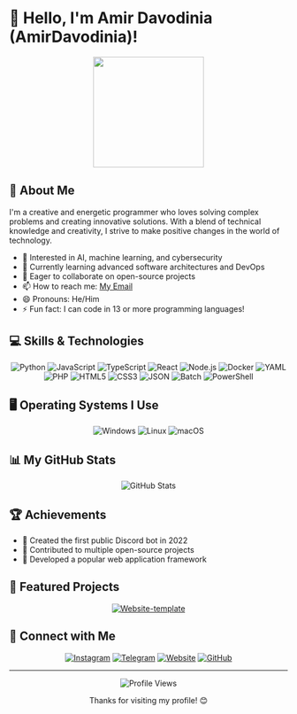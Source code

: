 # 👋 Hello, I'm Amir Davodinia (AmirDavodinia)!

<div align="center">
  <img src="https://media.giphy.com/media/hvRJCLFzcasrR4ia7z/giphy.gif" width="200px">
</div>

## 🚀 About Me

I'm a creative and energetic programmer who loves solving complex problems and creating innovative solutions. With a blend of technical knowledge and creativity, I strive to make positive changes in the world of technology.

- 👀 Interested in AI, machine learning, and cybersecurity
- 🌱 Currently learning advanced software architectures and DevOps
- 💞️ Eager to collaborate on open-source projects
- 📫 How to reach me: [My Email](mailto:amir.davoodiniaa@gmail.com)
- 😄 Pronouns: He/Him
- ⚡ Fun fact: I can code in 13 or more programming languages!

## 💻 Skills & Technologies

<div align="center">

![Python](https://img.shields.io/badge/-Python-3776AB?style=for-the-badge&logo=Python&logoColor=white)
![JavaScript](https://img.shields.io/badge/-JavaScript-F7DF1E?style=for-the-badge&logo=javascript&logoColor=black)
![TypeScript](https://img.shields.io/badge/-TypeScript-3178C6?style=for-the-badge&logo=typescript&logoColor=white)
![React](https://img.shields.io/badge/-React-61DAFB?style=for-the-badge&logo=react&logoColor=black)
![Node.js](https://img.shields.io/badge/-Node.js-339933?style=for-the-badge&logo=node.js&logoColor=white)
![Docker](https://img.shields.io/badge/-Docker-2496ED?style=for-the-badge&logo=docker&logoColor=white)
![YAML](https://img.shields.io/badge/-YAML-CB171E?style=for-the-badge&logo=yaml&logoColor=white)
![PHP](https://img.shields.io/badge/-PHP-777BB4?style=for-the-badge&logo=php&logoColor=white)
![HTML5](https://img.shields.io/badge/-HTML5-E34F26?style=for-the-badge&logo=html5&logoColor=white)
![CSS3](https://img.shields.io/badge/-CSS3-1572B6?style=for-the-badge&logo=css3&logoColor=white)
![JSON](https://img.shields.io/badge/-JSON-000000?style=for-the-badge&logo=json&logoColor=white)
![Batch](https://img.shields.io/badge/-Batch-4D4D4D?style=for-the-badge&logo=windows&logoColor=white)
![PowerShell](https://img.shields.io/badge/-PowerShell-5391FE?style=for-the-badge&logo=powershell&logoColor=white)

</div>

## 🖥️ Operating Systems I Use

<div align="center">

![Windows](https://img.shields.io/badge/-Windows-0078D6?style=for-the-badge&logo=windows&logoColor=white)
![Linux](https://img.shields.io/badge/-Linux-FCC624?style=for-the-badge&logo=linux&logoColor=black)
![macOS](https://img.shields.io/badge/-macOS-000000?style=for-the-badge&logo=apple&logoColor=white)

</div>

## 📊 My GitHub Stats

<div align="center">

![GitHub Stats](https://github-readme-stats.vercel.app/api?username=AmirDavodinia&show_icons=true&theme=blue-green)

</div>

## 🏆 Achievements

- 🥇 Created the first public Discord bot in 2022
- 🌟 Contributed to multiple open-source projects
- 🚀 Developed a popular web application framework

## 🌟 Featured Projects

<div align="center">

[![Website-template](https://github-readme-stats.vercel.app/api/pin/?username=AmirDavodinia&repo=Website-template&theme=blue-green)](https://github.com/AmirDavodinia/Website-template)

</div>

## 🤝 Connect with Me

<div align="center">

[![Instagram](https://img.shields.io/badge/Instagram-E4405F?style=for-the-badge&logo=instagram&logoColor=white)](https://www.instagram.com/amir_davodiniaa)
[![Telegram](https://img.shields.io/badge/Telegram-2CA5E0?style=for-the-badge&logo=telegram&logoColor=white)](https://t.me/AmirDavodinia)
[![Website](https://img.shields.io/badge/Website-0077B5?style=for-the-badge&logo=Firefox-Browser&logoColor=white)](https://www.amirdavodinia.ir)
[![GitHub](https://img.shields.io/badge/GitHub-100000?style=for-the-badge&logo=github&logoColor=white)](https://github.com/AmirDavodinia)

</div>

---

<div align="center">
  <img src="https://komarev.com/ghpvc/?username=AmirDavodinia&color=blue&style=for-the-badge" alt="Profile Views">
  <p>Thanks for visiting my profile! 😊</p>
</div>
